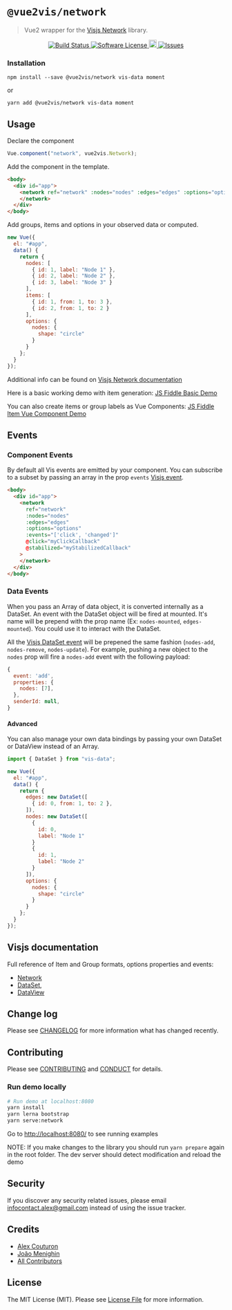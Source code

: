 # `@vue2vis/network`

> Vue2 wrapper for the <a href="https://github.com/visjs/vis-network">Visjs Network</a> library.

<p align="center">
  <a href="https://travis-ci.com/alexcode/vue2vis">
    <img src="https://travis-ci.com/alexcode/vue2vis.svg?branch=master" alt="Build Status" />
  </a>
  <a href="LICENSE">
    <img src="https://img.shields.io/badge/license-MIT-brightgreen.svg?" alt="Software License" />
  </a>
  <a href="https://badge.fury.io/js/%40vue2vis%2Fnetwork">
    <img src="https://badge.fury.io/js/%40vue2vis%2Fnetwork.svg" alt="npm version" height="18">
  </a>
  <a href="https://github.com/alexcode/vue2vis/issues">
    <img src="https://img.shields.io/github/issues/alexcode/vue2vis.svg?" alt="Issues" />
  </a>
</p>

### Installation

```
npm install --save @vue2vis/network vis-data moment
```

or

```
yarn add @vue2vis/network vis-data moment
```

## Usage

Declare the component

```javascript
Vue.component("network", vue2vis.Network);
```

Add the component in the template.

```html
<body>
  <div id="app">
    <network ref="network" :nodes="nodes" :edges="edges" :options="options">
    </network>
  </div>
</body>
```

Add groups, items and options in your observed data or computed.

```javascript
new Vue({
  el: "#app",
  data() {
    return {
      nodes: [
        { id: 1, label: "Node 1" },
        { id: 2, label: "Node 2" },
        { id: 3, label: "Node 3" }
      ],
      items: [
        { id: 1, from: 1, to: 3 },
        { id: 2, from: 1, to: 2 }
      ],
      options: {
        nodes: {
          shape: "circle"
        }
      }
    };
  }
});
```

Additional info can be found on [Visjs Network documentation](https://visjs.github.io/vis-network/docs/network/)

Here is a basic working demo with item generation:
[JS Fiddle Basic Demo](https://jsfiddle.net/alexkodo/ejdut8fm/)

You can also create items or group labels as Vue Components:
[JS Fiddle Item Vue Component Demo](https://jsfiddle.net/alexkodo/n978c58d/)

## Events

### Component Events

By default all Vis events are emitted by your component. You can subscribe to a subset by passing an array in the prop `events` [Visjs event](https://visjs.github.io/vis-network/docs/timeline/#Events).

```html
<body>
  <div id="app">
    <network
      ref="network"
      :nodes="nodes"
      :edges="edges"
      :options="options"
      :events="['click', 'changed']"
      @click="myClickCallback"
      @stabilized="myStabilizedCallback"
    >
    </network>
  </div>
</body>
```

### Data Events

When you pass an Array of data object, it is converted internally as a DataSet.
An event with the DataSet object will be fired at mounted. It's name will be prepend with the prop name (Ex: `nodes-mounted`, `edges-mounted`). You could use it to interact with the DataSet.

All the [Visjs DataSet event](https://visjs.github.io/vis-data/data/dataset.html#Events) will be prepened the same fashion (`nodes-add`, `nodes-remove`, `nodes-update`). For example, pushing a new object to the `nodes` prop will fire a `nodes-add` event with the following payload:

```javascript
{
  event: 'add',
  properties: {
    nodes: [7],
  },
  senderId: null,
}
```

#### Advanced

You can also manage your own data bindings by passing your own DataSet or DataView instead of an Array.

```javascript
import { DataSet } from "vis-data";

new Vue({
  el: "#app",
  data() {
    return {
      edges: new DataSet([
        { id: 0, from: 1, to: 2 },
      ]),
      nodes: new DataSet([
        {
          id: 0,
          label: "Node 1"
        }
        {
          id: 1,
          label: "Node 2"
        }
      ]),
      options: {
        nodes: {
          shape: "circle"
        }
      }
    };
  }
});
```

## Visjs documentation

Full reference of Item and Group formats, options properties and events:

- [Network](http://visjs.org/docs/network)
- [DataSet](https://visjs.github.io/vis-data/data/dataset),
- [DataView](https://visjs.github.io/vis-data/data/dataview)

## Change log

Please see [CHANGELOG](CHANGELOG.md) for more information what has changed recently.

## Contributing

Please see [CONTRIBUTING](CONTRIBUTING.md) and [CONDUCT](CONDUCT.md) for details.

### Run demo locally

```bash
# Run demo at localhost:8080
yarn install
yarn lerna bootstrap
yarn serve:network
```

Go to <http://localhost:8080/> to see running examples

NOTE: If you make changes to the library you should run `yarn prepare` again in the root folder.
The dev server should detect modification and reload the demo

## Security

If you discover any security related issues, please email infocontact.alex@gmail.com instead of using the issue tracker.

## Credits

- [Alex Couturon][link-author]
- [João Menighin](https://github.com/Menighin)
- [All Contributors][link-contributors]

## License

The MIT License (MIT). Please see [License File](LICENSE.md) for more information.

[link-author]: https://github.com/alexcode
[link-contributors]: ../../contributors
